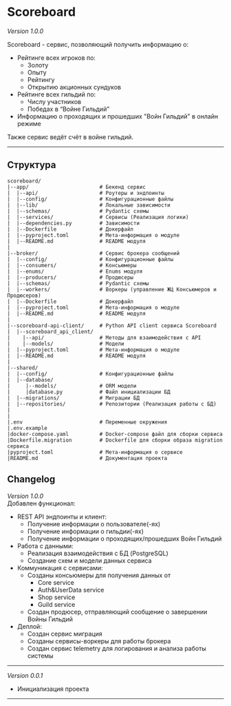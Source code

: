 # Scoreboard
_Version 1.0.0_
 
Scoreboard - сервис, позволяющий получить информацию о:
- Рейтинге всех игроков по:
  - Золоту
  - Опыту
  - Рейтингу
  - Открытию акционных сундуков
- Рейтинге всех гильдий по:
  - Числу участников
  - Победах в “Войне Гильдий”
- Информацию о проходящих и прошедших "Войн Гильдий" в онлайн режиме

Также сервис ведёт счёт в войне гильдий.

___
## Структура
```
scoreboard/  
|--app/                       # Бекенд сервис 
|  |--api/                    # Роутеры и эндпоинты
|  |--config/                 # Конфигурационные файлы
|  |--lib/                    # Локальные зависимости
|  |--schemas/                # Pydantic схемы
|  |--services/               # Сервисы (Реализация логики)
|  |--dependencies.py         # Зависимости
|  |--Dockerfile              # Докерфайл
|  |--pyproject.toml          # Мета-информация о модуле
|  |--README.md               # README модуля
| 
|--broker/                    # Сервис брокера сообщений 
|  |--config/                 # Конфигурационные файлы
|  |--consumers/              # Консьюмеры
|  |--enums/                  # Enums модуля
|  |--producers/              # Продюсеры
|  |--schemas/                # Pydantic схемы
|  |--workers/                # Воркеры (управление ЖЦ Консьюмеров и Продюсеров)
|  |--Dockerfile              # Докерфайл
|  |--pyproject.toml          # Мета-информация о модуле
|  |--README.md               # README модуля
|
|--scoreboard-api-client/     # Python API client сервиса Scoreboard
|  |--scoreboard_api_client/
|    |--api/                  # Методы для взаимодействия с API
|    |--models/               # Модели
|  |--pyproject.toml          # Мета-информация о модуле
|  |--README.md               # README модуля
|
|--shared/
|  |--config/                 # Конфигурационные файлы
|  |--database/
|     |--models/              # ORM модели
|     |database.py            # Файл инициализации БД
|  |--migrations/             # Миграции БД
|  |--repositories/           # Репозитории (Реализация работы с БД)
|
|
|.env                         # Переменные окружения
|.env.example
|docker-compose.yaml          # Docker-compose файл для сборки сервиса                 
|Dockerfile.migration         # Dockerfile для сборки образа migration сервиса
|pyproject.toml               # Мета-информация о сервисе                 
|README.md                    # Документация проекта
```

## Changelog
_Version 1.0.0_  
Добавлен функционал:
- REST API эндпоинты и клиент:
  - Получение информации о пользователе(-ях)
  - Получение информации о гильдии(-ях)
  - Получение информации о проходящих/прошедших Войн Гильдий
- Работа с данными:
  - Реализация взаимодействия с БД (PostgreSQL)
  - Создание схем и модели данных сервиса
- Коммуникация с сервисами:
  - Созданы консьюмеры для получения данных от
    - Core service
    - Auth&UserData service
    - Shop service
    - Guild service
  - Создан продюсер, отправляющий сообщение о завершении Войны Гильдий
- Деплой:
  - Создан сервис миграция
  - Созданы сервисы-воркеры для работы брокера
  - Создан сервис telemetry для логирования и анализа работы системы
  
___

_Version 0.0.1_
- Инициализация проекта
___